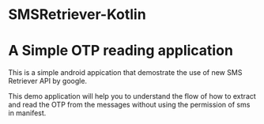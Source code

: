 # SMSRetriever-Kotlin

# A Simple OTP reading application

This is a simple android appication that demostrate the use of new SMS Retriever API by google.

This demo application will help you to understand the flow of how to extract and read the OTP from the messages without using the permission of sms in manifest.

